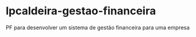 # lpcaldeira-gestao-financeira
PF para desenvolver um sistema de gestão financeira para uma empresa
